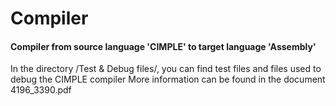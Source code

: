 # Compiler

#### Compiler from source language 'CIMPLE' to target language 'Assembly'

In the directory /Test & Debug files/, you can find test files and files used to debug the CIMPLE compiler
More information can be found in the document 4196_3390.pdf